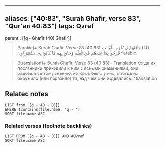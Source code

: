 
---
aliases: ["40:83", "Surah Ghafir, verse 83", "Qur'an 40:83"]
tags: Qvref
---

parent:: [[q - Ghafir (40)|Ghafir]]

> [!arabic]+ Surah Ghafir, Verse 83 (40:83)
> <span class="quran-arabic">فَلَمَّا جَآءَتْهُمْ رُسُلُهُم بِٱلْبَيِّنَـٰتِ فَرِحُوا۟ بِمَا عِندَهُم مِّنَ ٱلْعِلْمِ وَحَاقَ بِهِم مَّا كَانُوا۟ بِهِۦ يَسْتَهْزِءُونَ</span>
^arabic

> [!translation]+ Surah Ghafir, Verse 83 (40:83) - Translation
> Когда их посланники приходили к ним с ясными знамениями, они радовались тому знанию, которое было у них, и тогда их окружило (или поразило) то, над чем они издевались.
^translation



## Related notes
```dataview
LIST from [[q - 40 - 83]]
WHERE !contains(file.name, "q - ")
SORT file.name ASC
```

### Related verses (footnote backlinks)
```dataview
LIST FROM [[q - 40 - 83]] AND #Qvref
SORT file.name ASC
```

